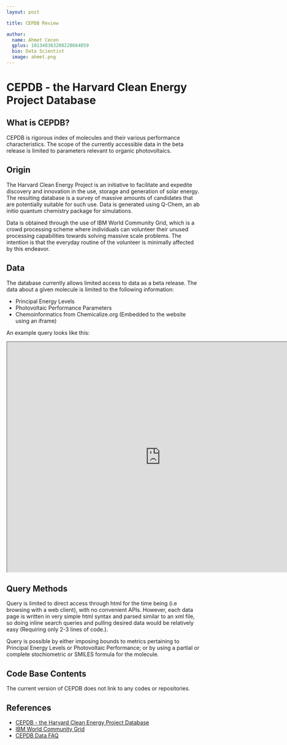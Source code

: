 ```yaml
---
layout: post

title: CEPDB Review

author:
  name: Ahmet Cecen
  gplus: 101348383208228664859
  bio: Data Scientist
  image: ahmet.png
---
```


# CEPDB - the Harvard Clean Energy Project Database #
## What is CEPDB?
CEPDB is rigorous index of molecules and their various performance characteristics. The scope of the currently accessible data in the beta release is limited to parameters relevant to organic photovoltaics. 

## Origin

The Harvard Clean Energy Project is an initiative to facilitate and expedite discovery and innovation in the use, storage and generation of solar energy. The resulting database is a survey of massive amounts of candidates that are potentially suitable for such use. Data is generated using Q-Chem, an ab initio quantum chemistry package for simulations.

Data is obtained through the use of IBM World Community Grid, which is a crowd processing scheme where individuals can volunteer their unused processing capabilities towards solving massive scale problems. The intention is that the everyday routine of the volunteer is minimally affected by this endeavor. 

## Data
The database currently allows limited access to data as a beta release. The data about a given molecule is limited to the following information: 

- Principal Energy Levels
- Photovoltaic Performance Parameters
- Chemoinformatics from Chemicalize.org (Embedded to the website using an iframe)


An example query looks like this:

<iframe src="https://cepdb.molecularspace.org/single/%5BSiH2%5D1C%3Dc2c3ccc4cscc4c3c3ncc%28cc3c2%3DC1%29-c1nccc2nsnc12" height="600" width="800"></iframe>


## Query Methods
Query is limited to direct access through html for the time being (i.e browsing with a web client), with no convenient APIs. However, each data page is written in very simple html syntax and parsed similar to an xml file, so doing inline search queries and pulling desired data would be relatively easy (Requiring only 2-3 lines of code.). 

Query is possible by either imposing bounds to metrics pertaining to Principal Energy Levels or Photovoltaic Performance; or by using a partial or complete stochiometric or SMILES formula for the molecule.

## Code Base Contents
The current version of CEPDB does not link to any codes or repositories.  

## References
- [CEPDB - the Harvard Clean Energy Project Database](https://cepdb.molecularspace.org/)
- [IBM World Community Grid](http://www.worldcommunitygrid.org/about_us/viewGridComputingBasics.do)
- [CEPDB Data FAQ](http://www.molecularspace.org/explore/about-the-data/)



